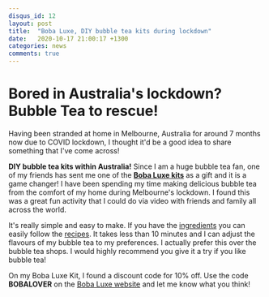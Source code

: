 ```yaml
---
disqus_id: 12
layout: post
title:  "Boba Luxe, DIY bubble tea kits during lockdown"
date:   2020-10-17 21:00:17 +1300
categories: news
comments: true
---
```


# Bored in Australia's lockdown? Bubble Tea to rescue!

Having been stranded at home in Melbourne, Australia for around 7 months now due to COVID lockdown, I thought it'd be a good idea to share something that I've come across!

**DIY bubble tea kits within Australia!**
Since I am a huge bubble tea fan, one of my friends has sent me one of the **[Boba Luxe kits](https://bobaluxe.com.au/collections/boba-luxe-kits)** as a gift and it is a game changer!
I have been spending my time making delicious bubble tea from the comfort of my home during Melbourne's lockdown.
I found this was a great fun activity that I could do via video with friends and family all across the world.

It's really simple and easy to make. If you have the [ingredients](https://bobaluxe.com.au/collections/all) you can easily follow the [recipes](https://bobaluxe.com.au/pages/recipes).
It takes less than 10 minutes and I can adjust the flavours of my bubble tea to my preferences. 
I actually prefer this over the bubble tea shops. I would highly recommend you give it a try if you like bubble tea! 

On my Boba Luxe Kit, I found a discount code for 10% off. 
Use the code **BOBALOVER** on the [Boba Luxe website](https://www.bobaluxe.com.au) and let me know what you think!


